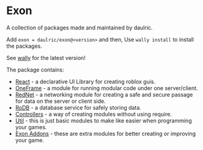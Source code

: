 # Exon

A collection of packages made and maintained by daulric.

Add `exon = daulric/exon@<version>` and then,
Use `wally install` to install the packages.

See [wally](https://wally.run/package/daulric/exon) for the latest version!

The package contains:
- [React](react/) - a declarative UI Library for creating roblox guis.
- [OneFrame](oneframe/) - a module for running modular code under one server/client.
- [RedNet](rednet/) - a networking module for creating a safe and secure passage for data on the server or client side.
- [RoDB](rodb/) - a database service for safely storing data.
- [Controllers](controllers/) - a way of creating modules without using require.
- [Util](util/) - this is just basic modules to make like easier when programming your games.
- [Exon Addons](addons/) - these are extra modules for better creating or improving your game.